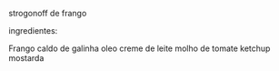 
strogonoff de frango

ingredientes:

Frango
caldo de galinha
oleo
creme de leite
molho de tomate
ketchup
mostarda

